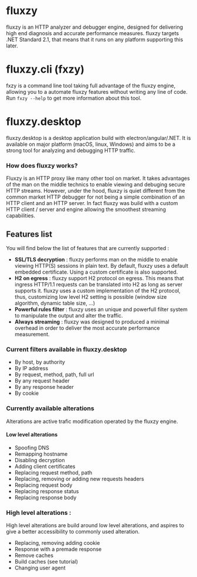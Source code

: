 # fluxzy 
fluxzy is an HTTP analyzer and debugger engine, designed for delivering high end diagnosis and accurate performance measures. fluxzy targets .NET Standard 2.1, that means that it runs on any platform supporting this later. 

# fluxzy.cli (fxzy) 
fxzy is a command line tool taking full advantage of the fluxzy engine, allowing you to a automate fluxzy features without writing any line of code. Run `fxzy --help` to get more information about this tool. 

# fluxzy.desktop
fluxzy.desktop is a desktop application build with electron/angular/.NET. It is available on major platform (macOS, linux, Windows) and aims to be a strong tool for analyzing and debugging HTTP traffic.

### How does fluxzy works? 
Fluxzy is an HTTP proxy like many other tool on market. It takes advantages of the man on the middle technics to enable viewing and debuging secure HTTP streams. However, under the hood, fluxzy is quiet different from the common market HTTP debugger for not being a simple combination of an HTTP client and an HTTP server. 
In fact fluxzy was build with a custom HTTP client / server and engine allowing the smoothest streaming capabilities. 

## Features list 
You will find below the list of features that are currently supported : 
 - **SSL/TLS decryption** : fluxzy performs man on the middle to enable viewing HTTP(S) sessions in plain text. By default, fluxzy uses a default embedded certificate.  Using a custom certificate is also supported.
 - **H2 on egress** : fluxzy support H2 protocol on egress. This means that ingress HTTP/1.1 requests can be translated into H2 as long as server supports it. fluxzy uses a custom implementation of the H2 protocol, thus, customizing low level H2 setting is possible (window size algorithm, dynamic table size, ...)
 - **Powerful rules filter** : fluxzy uses an unique and powerfull filter system to manipulate the output and alter the traffic.
 - **Always streaming** : fluxzy was designed to produced a minimal overhead in order to deliver the most accurate performance measurement. 
 
 ### Current filters available in fluxzy.desktop
 - By host, by authority
 - By IP address
 - By request, method, path, full url 
 - By any request header
 - By any response header
 - By cookie 
 
### Currently available alterations
Alterations are active trafic modification operated by the fluxzy engine. 

#### Low level alterations
 - Spoofing DNS
 - Remapping hostname
 - Disabling decryption 
 - Adding client certificates 
 - Replacing request method, path
 - Replacing, removing or adding new requests headers
 - Replacing request body
 - Replacing response status 
 - Replacing response body 
 
### High level alterations :
High level alterations are build around low level alterations, and aspires to give a better accessibility to commonly used alteration. 

 - Replacing, removing adding cookie 
 - Response with a premade response 
 - Remove caches
 - Build caches (see tutorial) 
 - Changing user agent 
 
 
 
